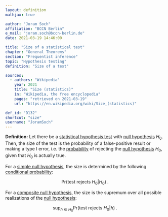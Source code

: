 ```yaml
---
layout: definition
mathjax: true

author: "Joram Soch"
affiliation: "BCCN Berlin"
e_mail: "joram.soch@bccn-berlin.de"
date: 2021-03-19 14:46:00

title: "Size of a statistical test"
chapter: "General Theorems"
section: "Frequentist inference"
topic: "Hypothesis testing"
definition: "Size of a test"

sources:
  - authors: "Wikipedia"
    year: 2021
    title: "Size (statistics)"
    in: "Wikipedia, the free encyclopedia"
    pages: "retrieved on 2021-03-19"
    url: "https://en.wikipedia.org/wiki/Size_(statistics)"

def_id: "D132"
shortcut: "size"
username: "JoramSoch"
---
```



**Definition:** Let there be a [statistical hypothesis test](/D/test) with [null hypothesis](/D/h0) $H_0$. Then, the size of the test is the probability of a false-positive result or making a type I error, i.e. the [probability](/D/prob) of rejecting the [null hypothesis](/D/h0) $H_0$, given that $H_0$ is actually true.

For a [simple null hypothesis](/D/hyp-simp), the size is determined by the following [conditional probability](/D/prob-cond):

$$ \label{eq:size-h0-simp}
\mathrm{Pr}(\text{test rejects } H_0 \vert H_0) \; .
$$

For a [composite null hypothesis](/D/hyp-simp), the size is the supremum over all possible realizations of the [null hypothesis](/D/h0):

$$ \label{eq:size-h0-comp}
\operatorname*{sup}_{h \in H_0} \mathrm{Pr}(\text{test rejects } H_0 \vert h) \; .
$$